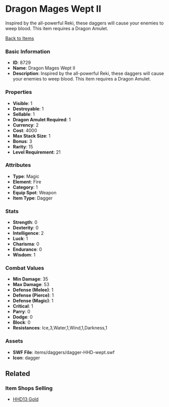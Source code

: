 # Dragon Mages Wept II

Inspired by the all-powerful Reki, these daggers will cause your enemies to weep blood. This item requires a Dragon Amulet.

[Back to Items](../items.md)

### Basic Information

- **ID**: 8729
- **Name**: Dragon Mages Wept II
- **Description**: Inspired by the all-powerful Reki, these daggers will cause your enemies to weep blood. This item requires a Dragon Amulet.

### Properties

- **Visible**: 1
- **Destroyable**: 1
- **Sellable**: 1
- **Dragon Amulet Required**: 1
- **Currency**: 2
- **Cost**: 4000
- **Max Stack Size**: 1
- **Bonus**: 3
- **Rarity**: 15
- **Level Requirement**: 21

### Attributes

- **Type**: Magic
- **Element**: Fire
- **Category**: 1
- **Equip Spot**: Weapon
- **Item Type**: Dagger

### Stats

- **Strength**: 0
- **Dexterity**: 0
- **Intelligence**: 2
- **Luck**: 1
- **Charisma**: 0
- **Endurance**: 0
- **Wisdom**: 1

### Combat Values

- **Min Damage**: 35
- **Max Damage**: 53
- **Defense (Melee)**: 1
- **Defense (Pierce)**: 1
- **Defense (Magic)**: 1
- **Critical**: 1
- **Parry**: 0
- **Dodge**: 0
- **Block**: 0
- **Resistances**: Ice,3,Water,1,Wind,1,Darkness,1

### Assets

- **SWF File**: items/daggers/dagger-HHD-wept.swf
- **Icon**: dagger

## Related

### Item Shops Selling

- [HHD13 Gold](../item-shops/307-hhd13-gold.md)

